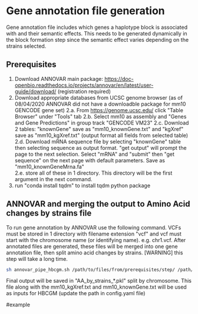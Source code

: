 
# Gene annotation file generation

Gene annotation file includes which genes a haplotype block is associated with and their semantic effects. This needs to be generated dynamically in the block formation step since the semantic effect varies depending on the strains selected. 

## Prerequisites 

1. Download ANNOVAR main package: https://doc-openbio.readthedocs.io/projects/annovar/en/latest/user-guide/download/ (registration required)
2. Download appropriate databases from UCSC genome browser (as of 08/04/2020 ANNOVAR did not have a downloadble package for mm10 GENCODE gene set)
2.a. From https://genome.ucsc.edu/ click "Table Browser" under "Tools" tab
2.b. Select mm10 as assembly and "Genes and Gene Predictions" in group track "GENCODE VM23"
2.c. Download 2 tables: "knownGene" save as "mm10\_knownGene.txt" and "kgXref" save as "mm10\_kgXref.txt" (output format all fields from selected table)
2.d. Download mRNA sequence file by selecting "knownGene" table then selecting sequence as output format. "get output" will prompt the page to the next selection. Select "mRNA" and "submit" then "get sequence" on the next page with default parameters. Save as "mm10\_knownGeneMrna.fa"  
2.e. store all of these in 1 directory. This directory will be the first argument in the next command.
3. run "conda install tqdm" to install tqdm python package

## ANNOVAR and merging the output to Amino Acid changes by strains file

To run gene annotation by ANNOVAR use the following command. VCFs must be stored in 1 directory with filename extension "vcf" and vcf must start with the chromosome name (or identifying name). e.g. chr1.vcf.
After annotated files are generated, these files will be merged into one gene annotation file, then split amino acid changes by strains. [WARNING] this step will take a long time. 

```bash
sh annovar_pipe_hbcgm.sh /path/to/files/from/prerequisites/step/ /path/to/vcf /path/to/ANNOVAR /path/to/SNPs/file/for/HBCGM
```

Final output will be saved in "AA\_by\_strains\_\*.pkl" split by chromosome. This file along with the mm10\_kgXref.txt and mm10\_knownGene.txt will be used as inputs for HBCGM (update the path in config.yaml file)



#example


